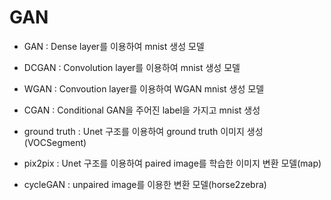 # GAN

 - GAN : Dense layer를 이용하여 mnist 생성 모델
 
 - DCGAN : Convolution layer를 이용하여 mnist 생성 모델
 
 - WGAN : Convoution layer를 이용하여 WGAN mnist 생성 모델
 
 - CGAN : Conditional GAN을 주어진 label을 가지고 mnist 생성
 
 - ground truth : Unet 구조를 이용하여 ground truth 이미지 생성 (VOCSegment)
 
 - pix2pix : Unet 구조를 이용하여 paired image를 학습한 이미지 변환 모델(map)
 
 - cycleGAN : unpaired image를 이용한 변환 모델(horse2zebra)
